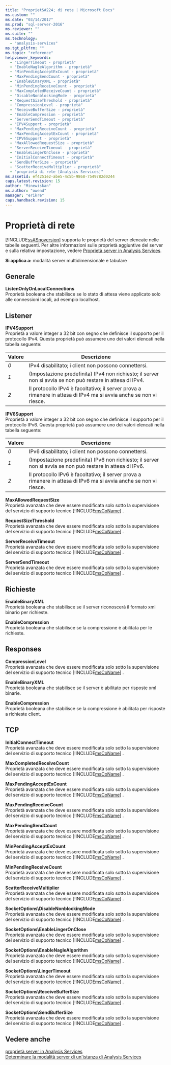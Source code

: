 ```yaml
---
title: "Propriet&#224; di rete | Microsoft Docs"
ms.custom: ""
ms.date: "03/14/2017"
ms.prod: "sql-server-2016"
ms.reviewer: ""
ms.suite: ""
ms.technology: 
  - "analysis-services"
ms.tgt_pltfrm: ""
ms.topic: "reference"
helpviewer_keywords: 
  - "LingerTimeout - proprietà"
  - "EnableNagleAlgorithm - proprietà"
  - "MinPendingAcceptExCount - proprietà"
  - "MaxPendingSendCount - proprietà"
  - "EnableBinaryXML - proprietà"
  - "MinPendingReceiveCount - proprietà"
  - "MaxCompletedReceiveCount - proprietà"
  - "DisableNonblockingMode - proprietà"
  - "RequestSizeThreshold - proprietà"
  - "CompressionLevel - proprietà"
  - "ReceiveBufferSize - proprietà"
  - "EnableCompression - proprietà"
  - "ServerSendTimeout - proprietà"
  - "IPV4Support - proprietà"
  - "MaxPendingReceiveCount - proprietà"
  - "MaxPendingAcceptExCount - proprietà"
  - "IPV6Support - proprietà"
  - "MaxAllowedRequestSize - proprietà"
  - "ServerReceiveTimeout - proprietà"
  - "EnableLingerOnClose - proprietà"
  - "InitialConnectTimeout - proprietà"
  - "SendBufferSize - proprietà"
  - "ScatterReceiveMultiplier - proprietà"
  - "proprietà di rete [Analysis Services]"
ms.assetid: ef4251e2-abe5-4c5b-9868-7549782d0244
caps.latest.revision: 15
author: "Minewiskan"
ms.author: "owend"
manager: "erikre"
caps.handback.revision: 15
---
```

# Propriet&#224; di rete
  [!INCLUDE[ssASnoversion](../../includes/ssasnoversion-md.md)] supporta le proprietà del server elencate nelle tabelle seguenti. Per altre informazioni sulle proprietà aggiuntive del server e sulla relativa impostazione, vedere [Proprietà server in Analysis Services](../../analysis-services/server-properties/server-properties-in-analysis-services.md).  
  
 **Si applica a:** modalità server multidimensionale e tabulare  
  
## Generale  
 **ListenOnlyOnLocalConnections**  
 Proprietà booleana che stabilisce se lo stato di attesa viene applicato solo alle connessioni locali, ad esempio localhost.  
  
## Listener  
 **IPV4Support**  
 Proprietà a valore integer a 32 bit con segno che definisce il supporto per il protocollo IPv4. Questa proprietà può assumere uno dei valori elencati nella tabella seguente:  
  
|Valore|Descrizione|  
|-----------|-----------------|  
|*0*|IPv4 disabilitato; i client non possono connettersi.|  
|*1*|(Impostazione predefinita) IPv4 non richiesto; il server non si avvia se non può restare in attesa di IPv4.|  
|*2*|Il protocollo IPv4 è facoltativo; il server prova a rimanere in attesa di IPv4 ma si avvia anche se non vi riesce.|  
  
 **IPV6Support**  
 Proprietà a valore integer a 32 bit con segno che definisce il supporto per il protocollo IPv6. Questa proprietà può assumere uno dei valori elencati nella tabella seguente:  
  
|Valore|Descrizione|  
|-----------|-----------------|  
|*0*|IPv6 disabilitato; i client non possono connettersi.|  
|*1*|(Impostazione predefinita) IPv6 non richiesto; il server non si avvia se non può restare in attesa di IPv6.|  
|*2*|Il protocollo IPv6 è facoltativo; il server prova a rimanere in attesa di IPv6 ma si avvia anche se non vi riesce.|  
  
 **MaxAllowedRequestSize**  
 Proprietà avanzata che deve essere modificata solo sotto la supervisione del servizio di supporto tecnico [!INCLUDE[msCoName](../../includes/msconame-md.md)] .  
  
 **RequestSizeThreshold**  
 Proprietà avanzata che deve essere modificata solo sotto la supervisione del servizio di supporto tecnico [!INCLUDE[msCoName](../../includes/msconame-md.md)] .  
  
 **ServerReceiveTimeout**  
 Proprietà avanzata che deve essere modificata solo sotto la supervisione del servizio di supporto tecnico [!INCLUDE[msCoName](../../includes/msconame-md.md)] .  
  
 **ServerSendTimeout**  
 Proprietà avanzata che deve essere modificata solo sotto la supervisione del servizio di supporto tecnico [!INCLUDE[msCoName](../../includes/msconame-md.md)] .  
  
## Richieste  
 **EnableBinaryXML**  
 Proprietà booleana che stabilisce se il server riconoscerà il formato xml binario per richieste.  
  
 **EnableCompression**  
 Proprietà booleana che stabilisce se la compressione è abilitata per le richieste.  
  
## Responses  
 **CompressionLevel**  
 Proprietà avanzata che deve essere modificata solo sotto la supervisione del servizio di supporto tecnico [!INCLUDE[msCoName](../../includes/msconame-md.md)] .  
  
 **EnableBinaryXML**  
 Proprietà booleana che stabilisce se il server è abilitato per risposte xml binarie.  
  
 **EnableCompression**  
 Proprietà booleana che stabilisce se la compressione è abilitata per risposte a richieste client.  
  
## TCP  
 **InitialConnectTimeout**  
 Proprietà avanzata che deve essere modificata solo sotto la supervisione del servizio di supporto tecnico [!INCLUDE[msCoName](../../includes/msconame-md.md)] .  
  
 **MaxCompletedReceiveCount**  
 Proprietà avanzata che deve essere modificata solo sotto la supervisione del servizio di supporto tecnico [!INCLUDE[msCoName](../../includes/msconame-md.md)] .  
  
 **MaxPendingAcceptExCount**  
 Proprietà avanzata che deve essere modificata solo sotto la supervisione del servizio di supporto tecnico [!INCLUDE[msCoName](../../includes/msconame-md.md)] .  
  
 **MaxPendingReceiveCount**  
 Proprietà avanzata che deve essere modificata solo sotto la supervisione del servizio di supporto tecnico [!INCLUDE[msCoName](../../includes/msconame-md.md)] .  
  
 **MaxPendingSendCount**  
 Proprietà avanzata che deve essere modificata solo sotto la supervisione del servizio di supporto tecnico [!INCLUDE[msCoName](../../includes/msconame-md.md)] .  
  
 **MinPendingAcceptExCount**  
 Proprietà avanzata che deve essere modificata solo sotto la supervisione del servizio di supporto tecnico [!INCLUDE[msCoName](../../includes/msconame-md.md)] .  
  
 **MinPendingReceiveCount**  
 Proprietà avanzata che deve essere modificata solo sotto la supervisione del servizio di supporto tecnico [!INCLUDE[msCoName](../../includes/msconame-md.md)] .  
  
 **ScatterReceiveMultiplier**  
 Proprietà avanzata che deve essere modificata solo sotto la supervisione del servizio di supporto tecnico [!INCLUDE[msCoName](../../includes/msconame-md.md)] .  
  
 **SocketOptions\DisableNonblockingMode**  
 Proprietà avanzata che deve essere modificata solo sotto la supervisione del servizio di supporto tecnico [!INCLUDE[msCoName](../../includes/msconame-md.md)] .  
  
 **SocketOptions\EnableLingerOnClose**  
 Proprietà avanzata che deve essere modificata solo sotto la supervisione del servizio di supporto tecnico [!INCLUDE[msCoName](../../includes/msconame-md.md)] .  
  
 **SocketOptions\EnableNagleAlgorithm**  
 Proprietà avanzata che deve essere modificata solo sotto la supervisione del servizio di supporto tecnico [!INCLUDE[msCoName](../../includes/msconame-md.md)] .  
  
 **SocketOptions\LingerTimeout**  
 Proprietà avanzata che deve essere modificata solo sotto la supervisione del servizio di supporto tecnico [!INCLUDE[msCoName](../../includes/msconame-md.md)] .  
  
 **SocketOptions\ReceiveBufferSize**  
 Proprietà avanzata che deve essere modificata solo sotto la supervisione del servizio di supporto tecnico [!INCLUDE[msCoName](../../includes/msconame-md.md)] .  
  
 **SocketOptions\SendBufferSize**  
 Proprietà avanzata che deve essere modificata solo sotto la supervisione del servizio di supporto tecnico [!INCLUDE[msCoName](../../includes/msconame-md.md)] .  
  
## Vedere anche  
 [proprietà server in Analysis Services](../../analysis-services/server-properties/server-properties-in-analysis-services.md)   
 [Determinare la modalità server di un'istanza di Analysis Services](../../analysis-services/instances/determine-the-server-mode-of-an-analysis-services-instance.md)  
  
  